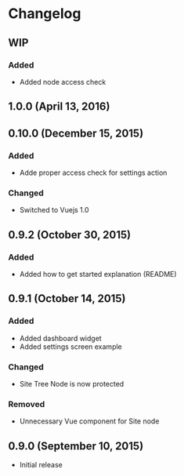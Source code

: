 # Changelog

## WIP

### Added
- Added node access check

## 1.0.0 (April 13, 2016)

## 0.10.0 (December 15, 2015)

### Added
- Adde proper access check for settings action

### Changed
- Switched to Vuejs 1.0

## 0.9.2 (October 30, 2015)

### Added
- Added how to get started explanation (README)

## 0.9.1 (October 14, 2015)

### Added
- Added dashboard widget
- Added settings screen example

### Changed
- Site Tree Node is now protected

### Removed
- Unnecessary Vue component for Site node

## 0.9.0 (September 10, 2015)

- Initial release
